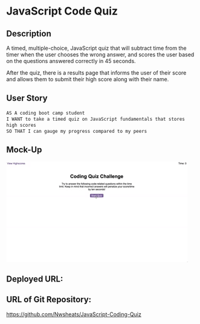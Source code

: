 # JavaScript Code Quiz

## Description

A timed, multiple-choice, JavaScript quiz that will subtract time from the timer when the user chooses the wrong answer, and scores the user based on the questions answered correctly in 45 seconds.

After the quiz, there is a results page that informs the user of their score and allows them to submit their high score along with their name.

## User Story

```
AS A coding boot camp student
I WANT to take a timed quiz on JavaScript fundamentals that stores high scores
SO THAT I can gauge my progress compared to my peers
```


## Mock-Up

![A user clicks through an interactive coding quiz, then enters initials to save the high score before resetting and starting over.](./Assets/04-web-apis-homework-demo.gif)

## Deployed URL:



## URL of Git Repository:

https://github.com/Nwsheats/JavaScript-Coding-Quiz

